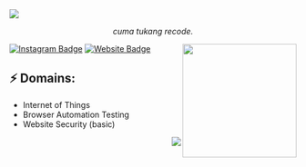<!-- ![Header image](https://i.ibb.co/HY3CNCb/image.png) -->
<img align='center' src='https://i.ibb.co/d6yPC6n/Purple-and-Orange-Clean-and-Bold-Vaccine-Information-General-Health-Banner-2.png'>
<!-- You can create your own header images using Canva, it has a lot of templates. If you do, use the following link https://www.canva.com/join/celeriac-tread-jellyfish -->
<p align='center'><i>cuma tukang recode.</i></p>

<img align='right' src='https://i.pinimg.com/originals/e5/93/ab/e593ab0589d5f1b389e4dfbcce2bce20.gif' width='200"'>

[![Instagram Badge](https://img.shields.io/badge/-zeldin.me-e4405f?style=flat-square&logo=Instagram&logoColor=white&link=https://www.instagram.com/zeldin.me/)](https://www.instagram.com/roshanjayraj/)
[![Website Badge](https://img.shields.io/badge/-ijel.me-e34f26?style=flat-square&logo=HTML5&logoColor=white&link=https://ijel.me/)](https://ijel.me/)
## ⚡ Domains:
- Internet of Things
- Browser Automation Testing
- Website Security (basic)
<img align='right' src='https://github-readme-stats.vercel.app/api/top-langs/?username=zelsaddr&layout=compact&theme=tokyonight'>
